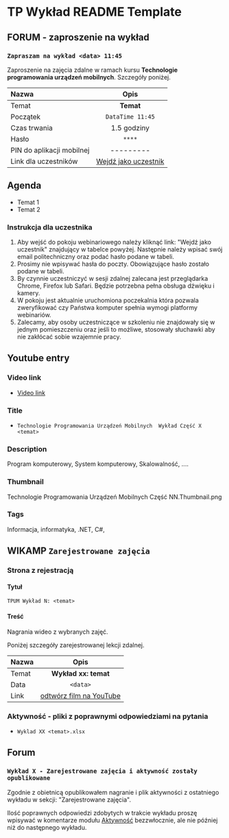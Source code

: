 # TP Wykład README Template

## FORUM - zaproszenie na wykład

### `Zapraszam na wykład <data> 11:45`

Zaproszenie na zajęcia zdalne w ramach kursu **Technologie programowania urządzeń mobilnych**. Szczegóły poniżej.

| Nazwa                     |             Opis              |
| :------------------------ | :---------------------------: |
| Temat                     |           **Temat**           |
| Początek                  |       `DataTime 11:45`        |
| Czas trwania              |          1.5 godziny          |
| Hasło                     |            `****`             |
| PIN do aplikacji mobilnej |           ---------           |
| Link dla uczestników      | [Wejdź jako uczestnik](a.b.c) |

## Agenda

- Temat 1
- Temat 2

### Instrukcja dla uczestnika

1. Aby wejść do pokoju webinariowego należy kliknąć link: "Wejdź jako uczestnik" znajdujący w tabelce powyżej. Następnie należy wpisać swój email politechniczny oraz podać hasło podane w tabeli.
1. Prosimy nie wpisywać hasła do poczty. Obowiązujące hasło zostało podane w tabeli.
1. By czynnie uczestniczyć w sesji zdalnej zalecana jest przeglądarka Chrome, Firefox lub Safari. Będzie potrzebna pełna obsługa dźwięku i kamery.
1. W pokoju jest aktualnie uruchomiona poczekalnia która pozwala zweryfikować czy Państwa komputer spełnia wymogi platformy webinariów.
1. Zalecamy, aby osoby uczestniczące w szkoleniu nie znajdowały się w jednym pomieszczeniu oraz jeśli to możliwe, stosowały słuchawki aby nie zakłócać sobie wzajemnie pracy.

## Youtube entry

### Video link

- [Video link](https://a.b.c)

### Title

- `Technologie Programowania Urządzeń Mobilnych  Wykład Część X <temat>`

### Description

Program komputerowy, System komputerowy, Skalowalność, ....

### Thumbnail

Technologie Programowania Urządzeń Mobilnych Część NN.Thumbnail.png

### Tags

Informacja, informatyka, .NET, C#,

## WIKAMP `Zarejestrowane zajęcia`

### Strona z rejestracją

#### Tytuł

`TPUM Wykład N: <temat>`

#### Treść

Nagrania wideo z wybranych zajęć.

Poniżej szczegóły zarejestrowanej lekcji zdalnej.

| Nazwa |                   Opis                   |
| :---- | :--------------------------------------: |
| Temat |           **Wykład xx: temat**           |
| Data  |                 `<data>`                 |
| Link  | [odtwórz film na YouTube](https://a.b.c) |

### Aktywność - pliki z poprawnymi odpowiedziami na pytania

- `Wyklad XX <temat>.xlsx`

## Forum

### `Wykład X - Zarejestrowane zajęcia i aktywność zostały opublikowane`

Zgodnie z obietnicą opublikowałem nagranie i plik aktywności z ostatniego wykładu w sekcji: "Zarejestrowane zajęcia".

Ilość poprawnych odpowiedzi zdobytych w trakcie wykładu proszę wpisywać w komentarze modułu [Aktywność](www.a.b.c) bezzwłocznie, ale nie później niż do następnego wykładu.
